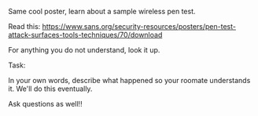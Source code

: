 Same cool poster, learn about a sample wireless pen test. 

Read this: https://www.sans.org/security-resources/posters/pen-test-attack-surfaces-tools-techniques/70/download

For anything you do not understand, look it up. 

Task: 

In your own words, describe what happened so your roomate understands it. We'll do this eventually.

Ask questions as well!!